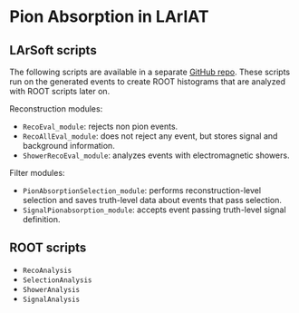 # Pion Absorption in LArIAT

## LArSoft scripts

The following scripts are available in a separate [GitHub repo](https://github.com/epelaaez/lariatsoft/tree/epelaez/pion_absorption). These scripts run on the generated events to create ROOT histograms that are analyzed with ROOT scripts later on.

Reconstruction modules:
- `RecoEval_module`: rejects non pion events.
- `RecoAllEval_module`: does not reject any event, but stores signal and background information.
- `ShowerRecoEval_module`: analyzes events with electromagnetic showers.

Filter modules:
- `PionAbsorptionSelection_module`: performs reconstruction-level selection and saves truth-level data about events that pass selection.
- `SignalPionabsorption_module`: accepts event passing truth-level signal definition.

## ROOT scripts
- `RecoAnalysis`
- `SelectionAnalysis`
- `ShowerAnalysis`
- `SignalAnalysis`
